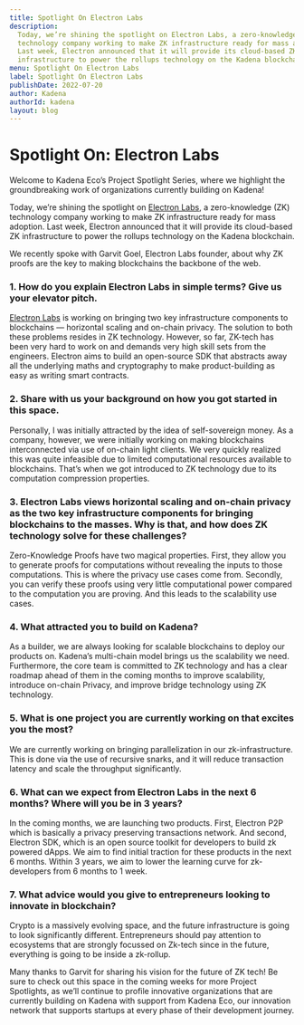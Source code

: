 ```yaml
---
title: Spotlight On Electron Labs
description:
  Today, we’re shining the spotlight on Electron Labs, a zero-knowledge (ZK)
  technology company working to make ZK infrastructure ready for mass adoption.
  Last week, Electron announced that it will provide its cloud-based ZK
  infrastructure to power the rollups technology on the Kadena blockchain.
menu: Spotlight On Electron Labs
label: Spotlight On Electron Labs
publishDate: 2022-07-20
author: Kadena
authorId: kadena
layout: blog
---
```


# Spotlight On: Electron Labs

Welcome to Kadena Eco’s Project Spotlight Series, where we highlight the
groundbreaking work of organizations currently building on Kadena!

Today, we’re shining the spotlight on
[Electron Labs](https://electronlabs.org/), a zero-knowledge (ZK) technology
company working to make ZK infrastructure ready for mass adoption. Last week,
Electron announced that it will provide its cloud-based ZK infrastructure to
power the rollups technology on the Kadena blockchain.

We recently spoke with Garvit Goel, Electron Labs founder, about why ZK proofs
are the key to making blockchains the backbone of the web.

### 1. How do you explain Electron Labs in simple terms? Give us your elevator pitch.

[Electron Labs](https://electronlabs.org/) is working on bringing two key
infrastructure components to blockchains — horizontal scaling and on-chain
privacy. The solution to both these problems resides in ZK technology. However,
so far, ZK-tech has been very hard to work on and demands very high skill sets
from the engineers. Electron aims to build an open-source SDK that abstracts
away all the underlying maths and cryptography to make product-building as easy
as writing smart contracts.

### 2. Share with us your background on how you got started in this space.

Personally, I was initially attracted by the idea of self-sovereign money. As a
company, however, we were initially working on making blockchains interconnected
via use of on-chain light clients. We very quickly realized this was quite
infeasible due to limited computational resources available to blockchains.
That’s when we got introduced to ZK technology due to its computation
compression properties.

### 3. Electron Labs views horizontal scaling and on-chain privacy as the two key infrastructure components for bringing blockchains to the masses. Why is that, and how does ZK technology solve for these challenges?

Zero-Knowledge Proofs have two magical properties. First, they allow you to
generate proofs for computations without revealing the inputs to those
computations. This is where the privacy use cases come from. Secondly, you can
verify these proofs using very little computational power compared to the
computation you are proving. And this leads to the scalability use cases.

### 4. What attracted you to build on Kadena?

As a builder, we are always looking for scalable blockchains to deploy our
products on. Kadena’s multi-chain model brings us the scalability we need.
Furthermore, the core team is committed to ZK technology and has a clear roadmap
ahead of them in the coming months to improve scalability, introduce on-chain
Privacy, and improve bridge technology using ZK technology.

### 5. What is one project you are currently working on that excites you the most?

We are currently working on bringing parallelization in our zk-infrastructure.
This is done via the use of recursive snarks, and it will reduce transaction
latency and scale the throughput significantly.

### 6. What can we expect from Electron Labs in the next 6 months? Where will you be in 3 years?

In the coming months, we are launching two products. First, Electron P2P which
is basically a privacy preserving transactions network. And second, Electron
SDK, which is an open source toolkit for developers to build zk powered dApps.
We aim to find initial traction for these products in the next 6 months. Within
3 years, we aim to lower the learning curve for zk-developers from 6 months to 1
week.

### 7. What advice would you give to entrepreneurs looking to innovate in blockchain?

Crypto is a massively evolving space, and the future infrastructure is going to
look significantly different. Entrepreneurs should pay attention to ecosystems
that are strongly focussed on Zk-tech since in the future, everything is going
to be inside a zk-rollup.

Many thanks to Garvit for sharing his vision for the future of ZK tech! Be sure
to check out this space in the coming weeks for more Project Spotlights, as
we’ll continue to profile innovative organizations that are currently building
on Kadena with support from Kadena Eco, our innovation network that supports
startups at every phase of their development journey.
